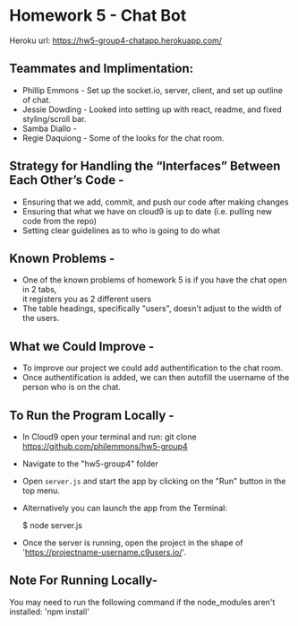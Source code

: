 # Homework 5 - Chat Bot

Heroku url: https://hw5-group4-chatapp.herokuapp.com/

## Teammates and Implimentation:

* Phillip Emmons - Set up the socket.io, server, client, and set up outline of chat.
* Jessie Dowding - Looked into setting up with react, readme, and fixed styling/scroll bar.
* Samba Diallo -
* Regie Daquiong - Some of the looks for the chat room.

## Strategy for Handling the “Interfaces” Between Each Other’s Code -

* Ensuring that we add, commit, and push our code after making changes
* Ensuring that what we have on cloud9 is up to date (i.e. pulling new code from the repo)
* Setting clear guidelines as to who is going to do what

## Known Problems -

* One of the known problems of homework 5 is if you have the chat open in 2 tabs, <br> it registers you as 2 different users
* The table headings, specifically "users", doesn't adjust to the width of the users.

## What we Could Improve -

* To improve our project we could add authentification to the chat room.
* Once authentification is added, we can then autofill the username of the person who is on the chat.

## To Run the Program Locally -

* In Cloud9 open your terminal and run: git clone https://github.com/philemmons/hw5-group4
* Navigate to the "hw5-group4" folder
* Open `server.js` and start the app by clicking on the "Run" button in the top menu.
* Alternatively you can launch the app from the Terminal:

    $ node server.js

* Once the server is running, open the project in the shape of 'https://projectname-username.c9users.io/'.

## Note For Running Locally-

You may need to run the following command if the node_modules aren't installed: 'npm install'
